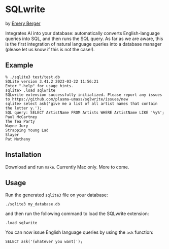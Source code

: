 # SQLwrite

by [Emery Berger](https://emeryberger.com)

Integrates AI into your database: automatically converts English-language queries into SQL, and then runs the SQL query.
As far as we are aware, this is the first integration of natural language queries into a database manager (please
let us know if this is not the case!).


## Example

```
% ./sqlite3 test/test.db
SQLite version 3.41.2 2023-03-22 11:56:21
Enter ".help" for usage hints.
sqlite> .load sqlwrite
SQLwrite extension successfully initialized. Please report any issues to https://github.com/plasma-umass/sqlwrite/issues/new
sqlite> select ask('give me a list of all artist names that contain the letter y.');
SQL query: SELECT ArtistName FROM Artists WHERE ArtistName LIKE '%y%';
Paul McCartney
The Tea Party
Wayne Jury
Strapping Young Lad
Slayer
Pat Metheny
```

## Installation

Download and run `make`. Currently Mac only. More to come.

## Usage

Run the generated `sqlite3` file on your database:

```
./sqlite3 my_database.db
```

and then run the following command to load the SQLwrite extension:

```
.load sqlwrite
```

You can now issue English language queries by using the `ask` function:

```
SELECT ask('(whatever you want)');
```
